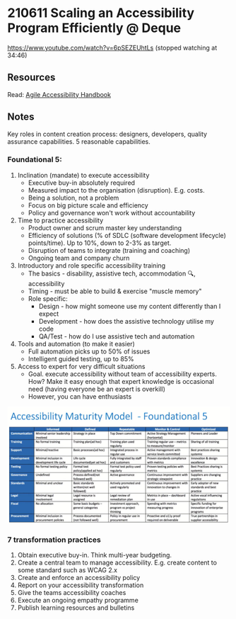 # 210611 Scaling an Accessibility Program Efficiently @ Deque

https://www.youtube.com/watch?v=6pSEZEUhtLs (stopped watching at 34:46)

## Resources

Read: [Agile Accessibility Handbook](https://accessibility.deque.com/agile-accessibility-handbook)

## Notes

Key roles in content creation process: designers, developers, quality assurance capabilities. 5 reasonable capabilities.

### Foundational 5:

1. Inclination (mandate) to execute accessibility
   - Executive buy-in absolutely required
   - Measured impact to the organisation (disruption). E.g. costs.
   - Being a solution, not a problem
   - Focus on big picture scale and efficiency
   - Policy and governance won't work without accountability
2. Time to practice accessibility
   - Product owner and scrum master key understanding
   - Efficiency of solutions (% of SDLC (software development lifecycle) points/time). Up to 10%, down to 2-3% as target.
   - Disruption of teams to integrate (training and coaching)
   - Ongoing team and company churn
3. Introductory and role specific accessibility training
   - The basics - disability, assistive tech, accommodation 🔍, accessibility
   - Timing - must be able to build & exercise "muscle memory"
   - Role specific:
     - Design - how might someone use my content differently than I expect
     - Development - how does the assistive technology utilise my code
     - QA/Test - how do I use assistive tech and automation
4. Tools and automation (to make it easier)
   - Full automation picks up to 50% of issues
   - Intelligent guided testing, up to 85%
5. Access to expert for very difficult situations
   - Goal. execute accessibility without team of accessibility experts. How? Make it easy enough that expert knowledge is occasional need (having everyone be an expert is overkill)
   - However, you can have enthusiasts

![](../attachments/2021-06-11-18-04-25.png)

### 7 transformation practices

1. Obtain executive buy-in. Think multi-year budgeting.
2. Create a central team to manage accessibility. E.g. create content to some standard such as WCAG 2.x
3. Create and enforce an accessibility policy
4. Report on your accessibility transformation
5. Give the teams accessibility coaches
6. Execute an ongoing empathy programme
7. Publish learning resources and bulletins